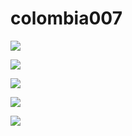 # colombia007

![](https://media1.tenor.com/m/ejYof0-KXI4AAAAC/jotaro-kujo-jotaro.gif)

![](https://media1.tenor.com/m/XRGgi7Bh8ukAAAAC/jojo-jojos-bizarre-adventure.gif)

![](https://media1.tenor.com/m/jN1QJCytfrwAAAAC/caesar-zeppeli.gif)

![](https://media1.tenor.com/m/ctJyWhsG5xAAAAAC/jojos-bizarre-adventure-anime.gif)

![](https://media1.tenor.com/m/e_Pd4FpGJV0AAAAC/jotaro-jojo.gif)
